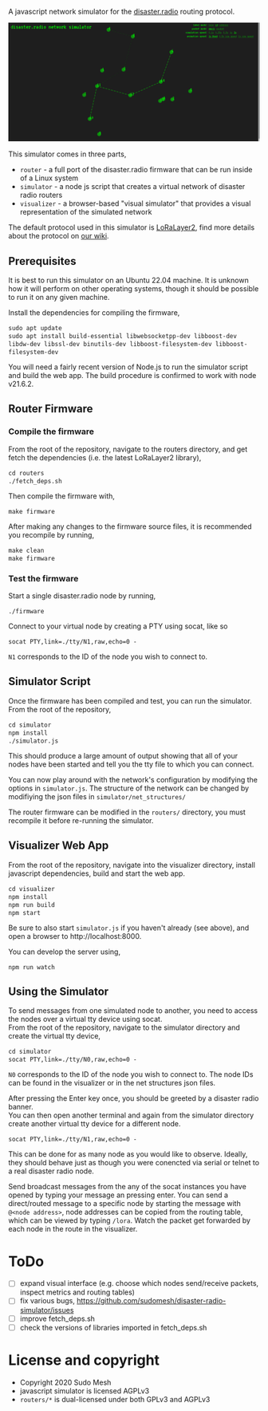 
A javascript network simulator for the [disaster.radio](https://disaster.radio) routing protocol.

![](screenshot.png?raw=true)

This simulator comes in three parts,
* `router` - a full port of the disaster.radio firmware that can be run inside of a Linux system
* `simulator` - a node js script that creates a virtual network of disaster radio routers
* `visualizer` - a browser-based "visual simulator" that provides a visual representation of the simulated network


The default protocol used in this simulator is [LoRaLayer2](https://github.com/sudomesh/LoRaLayer2), find more details about the protocol on [our wiki](https://github.com/sudomesh/disaster-radio/wiki/Protocol).

## Prerequisites
It is best to run this simulator on an Ubuntu 22.04 machine. It is unknown how it will perform on other operating systems, though it should be possible to run it on any given machine.  

Install the dependencies for compiling the firmware,
```
sudo apt update
sudo apt install build-essential libwebsocketpp-dev libboost-dev libdw-dev libssl-dev binutils-dev libboost-filesystem-dev libboost-filesystem-dev
```
You will need a fairly recent version of Node.js to run the simulator script and build the web app. The build procedure is confirmed to work with node v21.6.2.

## Router Firmware

### Compile the firmware

From the root of the repository, navigate to the routers directory, and get fetch the dependencies (i.e. the latest LoRaLayer2 library),  
```
cd routers
./fetch_deps.sh
```
Then compile the firmware with,
```
make firmware
```
After making any changes to the firmware source files, it is recommended you recompile by running,
```
make clean
make firmware
```

### Test the firmware

Start a single disaster.radio node by running,
```
./firmware
```
Connect to your virtual node by creating a PTY using socat, like so
```
socat PTY,link=./tty/N1,raw,echo=0 -
```
`N1` corresponds to the ID of the node you wish to connect to.

## Simulator Script

Once the firmware has been compiled and test, you can run the simulator. From the root of the repository,
```
cd simulator
npm install
./simulator.js
```
This should produce a large amount of output showing that all of your nodes have been started and tell you the tty file to which you can connect.

You can now play around with the network's configuration by modifying the options in `simulator.js`. The structure of the network can be changed by modifiying the json files in `simulator/net_structures/`  

The router firmware can be modified in the `routers/` directory, you must recompile it before re-running the simulator.  

## Visualizer Web App

From the root of the repository, navigate into the visualizer directory, install javascript dependencies, build and start the web app.
```
cd visualizer 
npm install
npm run build
npm start
```
Be sure to also start `simulator.js` if you haven't already (see above), and open a browser to http://localhost:8000.

You can develop the server using,
```
npm run watch
```
## Using the Simulator
To send messages from one simulated node to another, you need to access the nodes over a virtual tty device using socat.  
From the root of the repository, navigate to the simulator directory and create the virtual tty device,  
```
cd simulator
socat PTY,link=./tty/N0,raw,echo=0 -
```
`N0` corresponds to the ID of the node you wish to connect to. The node IDs can be found in the visualizer or in the net structures json files.  

After pressing the Enter key once, you should be greeted by a disaster radio banner.  
You can then open another terminal and again from the simulator directory create another virtual tty device for a different node.  
```
socat PTY,link=./tty/N1,raw,echo=0 -
```
This can be done for as many node as you would like to observe. Ideally, they should behave just as though you were conencted via serial or telnet to a real disaster radio node.  

Send broadcast messages from the any of the socat instances you have opened by typing your message an pressing enter. You can send a direct/routed message to a specific node by starting the message with `@<node address>`, node addresses can be copied from the routing table, which can be viewed by typing `/lora`. Watch the packet get forwarded by each node in the route in the visualizer. 

# ToDo
- [ ] expand visual interface (e.g. choose which nodes send/receive packets, inspect metrics and routing tables)
- [ ] fix various bugs, https://github.com/sudomesh/disaster-radio-simulator/issues
- [ ] improve fetch_deps.sh 
- [ ] check the versions of libraries imported in fetch_deps.sh

# License and copyright
* Copyright 2020 Sudo Mesh
* javascript simulator is licensed AGPLv3
* `routers/*` is dual-licensed under both GPLv3 and AGPLv3

